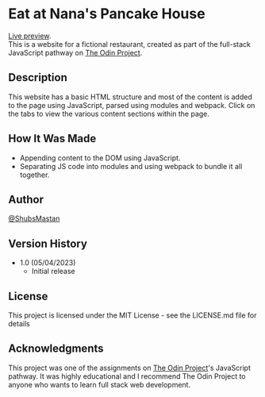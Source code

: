 # Eat at Nana's Pancake House

[Live preview](https://shubsmastan.github.io/nanas-pancake-house).<br/>
This is a website for a fictional restaurant, created as part of the full-stack JavaScript pathway on [The Odin Project](https://www.theodinproject.com/).

## Description

This website has a basic HTML structure and most of the content is added to the page using JavaScript, parsed using modules and webpack. Click on the tabs to view the various content sections within the page.

## How It Was Made

- Appending content to the DOM using JavaScript.
- Separating JS code into modules and using webpack to bundle it all together.

## Author

[@ShubsMastan](https://github.com/shubsmastan)

## Version History

- 1.0 (05/04/2023)
  - Initial release

## License

This project is licensed under the MIT License - see the LICENSE.md file for details

## Acknowledgments

This project was one of the assignments on [The Odin Project](https://www.theodinproject.com)'s JavaScript pathway. It was highly educational and I recommend The Odin Project to anyone who wants to learn full stack web development.
